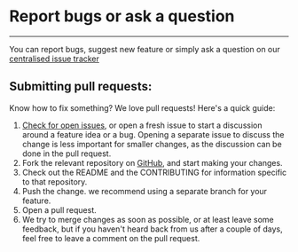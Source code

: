 # Report bugs or ask a question
--------------------------------

You can report bugs, suggest new feature or simply ask a question on our 
[centralised issue tracker](https://github.com/pyQode/pyQode/issues)


Submitting pull requests:
-------------------------

Know how to fix something? We love pull requests! Here's a quick guide:

1. [Check for open issues](https://github.com/pyQode/pyQode/issues), or
   open a fresh issue to start a discussion around a feature idea or a bug.
   Opening a separate issue to discuss the change is less important for smaller
   changes, as the discussion can be done in the pull request.
2. Fork the relevant repository on [GitHub](https://github.com/pyQode), and start making your changes.
3. Check out the README and the CONTRIBUTING for information specific to that repository.
4. Push the change. we recommend using a separate branch for your feature.
5. Open a pull request.
6. We try to merge changes as soon as possible, or at least leave
   some feedback, but if you haven't heard back from us after a couple of days,
   feel free to leave a comment on the pull request.
   
